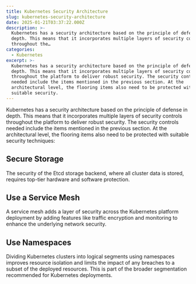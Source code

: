 ```yaml
---
title: Kubernetes Security Architecture
slug: kubernetes-security-architecture
date: 2025-01-21T03:37:22.000Z
description: >-
  Kubernetes has a security architecture based on the principle of defense in
  depth. This means that it incorporates multiple layers of security controls
  throughout the…
categories:
  - Kubernetes
excerpt: >-
  Kubernetes has a security architecture based on the principle of defense in
  depth. This means that it incorporates multiple layers of security controls
  throughout the platform to deliver robust security. The security controls
  needed include the items mentioned in the previous section. At the
  architectural level, the flooring items also need to be protected with
  suitable security.
---
```

Kubernetes has a security architecture based on the principle of defense in depth. This means that it incorporates multiple layers of security controls throughout the platform to deliver robust security. The security controls needed include the items mentioned in the previous section. At the architectural level, the flooring items also need to be protected with suitable security techniques:

## Secure Storage

The security of the Etcd storage backend, where all cluster data is stored, requires top-tier hardware and software protection.

## Use a Service Mesh

A service mesh adds a layer of security across the Kubernetes platform deployment by adding features like traffic encryption and monitoring to enhance the underlying network security.

## Use Namespaces

Dividing Kubernetes clusters into logical segments using namespaces improves resource isolation and limits the impact of any breaches to a subset of the deployed resources. This is part of the broader segmentation recommended for Kubernetes deployments.
